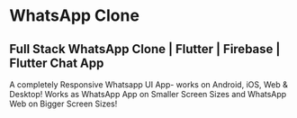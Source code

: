 # WhatsApp Clone
## Full Stack WhatsApp Clone | Flutter | Firebase | Flutter Chat App

A completely Responsive Whatsapp UI App- works on Android, iOS, Web & Desktop! Works as WhatsApp App on Smaller Screen Sizes and WhatsApp Web on Bigger Screen Sizes!
